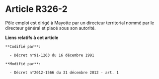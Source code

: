 # Article R326-2

Pôle emploi est dirigé à Mayotte par un directeur territorial nommé par le directeur général et placé sous son autorité.

**Liens relatifs à cet article**

	**Codifié par**:

	  - Décret n°91-1263 du 16 décembre 1991

	**Modifié par**:

	  - Décret n°2012-1566 du 31 décembre 2012 - art. 1
